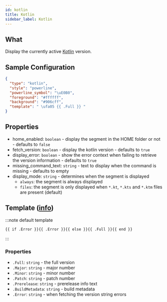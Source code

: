 ```yaml
---
id: kotlin
title: Kotlin
sidebar_label: Kotlin
---
```


## What

Display the currently active [Kotlin][kotlin] version.

## Sample Configuration

```json
{
  "type": "kotlin",
  "style": "powerline",
  "powerline_symbol": "\uE0B0",
  "foreground": "#ffffff",
  "background": "#906cff",
  "template": " \ufa05 {{ .Full }} "
}
```

## Properties

- home_enabled: `boolean` - display the segment in the HOME folder or not - defaults to `false`
- fetch_version: `boolean` - display the kotlin version - defaults to `true`
- display_error: `boolean` - show the error context when failing to retrieve the version information - defaults to `true`
- missing_command_text: `string` - text to display when the command is missing - defaults to empty
- display_mode: `string` - determines when the segment is displayed
  - `always`: the segment is always displayed
  - `files`: the segment is only displayed when `*.kt`, `*.kts` and `*.ktm` files are present (default)

## Template ([info][templates])

:::note default template

``` template
{{ if .Error }}{{ .Error }}{{ else }}{{ .Full }}{{ end }}
```

:::

### Properties

- `.Full`: `string` - the full version
- `.Major`: `string` - major number
- `.Minor`: `string` - minor number
- `.Patch`: `string` - patch number
- `.Prerelease`: `string` - prerelease info text
- `.BuildMetadata`: `string` - build metadata
- `.Error`: `string` - when fetching the version string errors

[templates]: /docs/config-templates
[kotlin]: https://kotlinlang.org/
